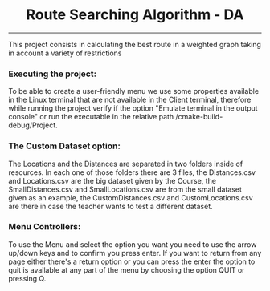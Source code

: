 <h1 align="center">Route Searching Algorithm - DA</h1>
<hr>
<p>This project consists in calculating the best route in a weighted graph taking in account a variety of restrictions</p>

### Executing the project:
To be able to create a user-friendly menu we use some properties available in the Linux terminal that are not available in the Client terminal, therefore while running the project verify if the option "Emulate terminal in the output console" or run the executable in the relative path <root-repository>/cmake-build-debug/Project.

### The Custom Dataset option:

The Locations and the Distances are separated in two folders inside of resources. In each one of those folders there are 3 files, the Distances.csv and Locations.csv are the big dataset given by the Course, the SmallDistances.csv and SmallLocations.csv are from the small dataset given as an example, the CustomDistances.csv and CustomLocations.csv are there in case the teacher wants to test a different dataset.

### Menu Controllers: 
 To use the Menu and select the option you want you need to use the arrow up/down keys and to confirm you press enter.
 If you want to return from any page either there's a return option or you can press the enter the option to quit is available at any part of
 the menu by choosing the option QUIT or pressing Q.

